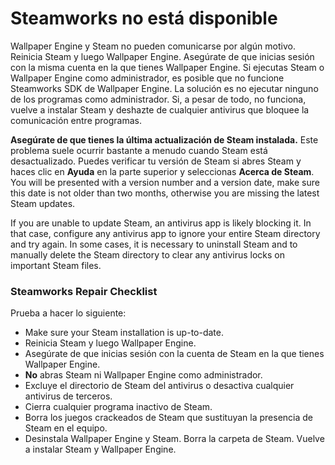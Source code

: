 # Steamworks no está disponible

Wallpaper Engine y Steam no pueden comunicarse por algún motivo. Reinicia Steam y luego Wallpaper Engine. Asegúrate de que inicias sesión con la misma cuenta en la que tienes Wallpaper Engine. Si ejecutas Steam o Wallpaper Engine como administrador, es posible que no funcione Steamworks SDK de Wallpaper Engine. La solución es no ejecutar ninguno de los programas como administrador. Si, a pesar de todo, no funciona, vuelve a instalar Steam y deshazte de cualquier antivirus que bloquee la comunicación entre programas.

**Asegúrate de que tienes la última actualización de Steam instalada.** Este problema suele ocurrir bastante a menudo cuando Steam está desactualizado. Puedes verificar tu versión de Steam si abres Steam y haces clic en **Ayuda** en la parte superior y seleccionas **Acerca de Steam**. You will be presented with a version number and a version date, make sure this date is not older than two months, otherwise you are missing the latest Steam updates.

If you are unable to update Steam, an antivirus app is likely blocking it. In that case, configure any antivirus app to ignore your entire Steam directory and try again. In some cases, it is necessary to uninstall Steam and to manually delete the Steam directory to clear any antivirus locks on important Steam files.

### Steamworks Repair Checklist

Prueba a hacer lo siguiente:

* Make sure your Steam installation is up-to-date.
* Reinicia Steam y luego Wallpaper Engine.
* Asegúrate de que inicias sesión con la cuenta de Steam en la que tienes Wallpaper Engine.
* **No** abras Steam ni Wallpaper Engine como administrador.
* Excluye el directorio de Steam del antivirus o desactiva cualquier antivirus de terceros.
* Cierra cualquier programa inactivo de Steam.
* Borra los juegos crackeados de Steam que sustituyan la presencia de Steam en el equipo.
* Desinstala Wallpaper Engine y Steam. Borra la carpeta de Steam. Vuelve a instalar Steam y Wallpaper Engine.
